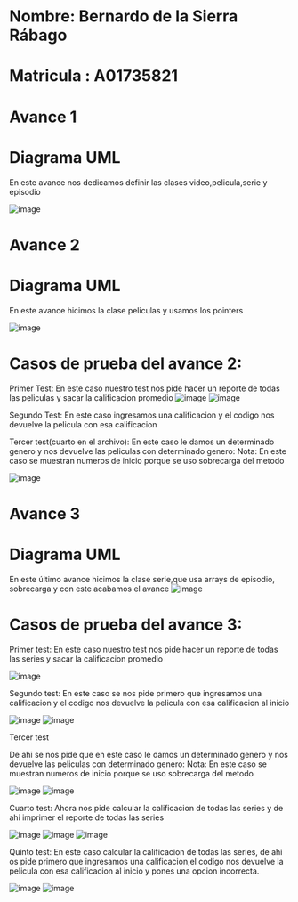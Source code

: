 # Nombre: Bernardo de la Sierra Rábago
# Matricula : A01735821
# Avance 1
# Diagrama UML
En este avance nos dedicamos definir las clases video,pelicula,serie y episodio

![image](https://user-images.githubusercontent.com/93608793/173116875-8b87198c-e10f-43ed-8ea4-d6faa8d9f56e.png)


# Avance 2
# Diagrama UML
En este avance hicimos la clase peliculas y usamos los pointers

![image](https://user-images.githubusercontent.com/93608793/169872454-88fa0ae1-9229-40bb-9f54-ddab24a90cd2.png)

# Casos de prueba del avance 2:

Primer Test:
En este caso nuestro test nos pide hacer un reporte de todas las peliculas y sacar la calificacion promedio
![image](https://user-images.githubusercontent.com/93608793/172986817-96e0d250-b36e-42d5-8334-6f0aa7347c02.png)
![image](https://user-images.githubusercontent.com/93608793/173406894-065c1892-7d31-40ed-8e80-ecd9abeb4847.png)

Segundo Test:
En este caso ingresamos una calificacion y el codigo nos devuelve la pelicula con esa calificacion


Tercer test(cuarto en el archivo):
En este caso le damos un determinado genero y nos devuelve las peliculas con determinado genero:
Nota: En este caso se muestran numeros de inicio porque se uso sobrecarga del metodo

![image](https://user-images.githubusercontent.com/93608793/173407283-808d50dd-f4fd-44c1-b9d1-caa655ff982b.png)

# Avance 3
# Diagrama UML
En este último avance hicimos la clase serie,que usa arrays de episodio, sobrecarga y con este acabamos el avance
![image](https://user-images.githubusercontent.com/93608793/172985990-80b0c1ee-e6e2-4eea-8e9b-84506e54a2fd.png)

# Casos de prueba del avance 3:

Primer test:
En este caso nuestro test nos pide hacer un reporte de todas las series y sacar la calificacion promedio

![image](https://user-images.githubusercontent.com/93608793/173407349-7502c921-cbae-433a-ae9e-8ac03cf5306f.png)


Segundo test:
En este caso se nos pide primero que ingresamos una calificacion y el codigo nos devuelve la pelicula con esa calificacion al inicio

![image](https://user-images.githubusercontent.com/93608793/173407569-428e85ad-d6fd-40c0-885c-4771a4e6da58.png)
![image](https://user-images.githubusercontent.com/93608793/173407617-16c29a51-92e1-4bae-a1c9-e86f9bca0d55.png)

Tercer test

De ahi se nos pide que en este caso le damos un determinado genero y nos devuelve las peliculas con determinado genero:
Nota: En este caso se muestran numeros de inicio porque se uso sobrecarga del metodo

![image](https://user-images.githubusercontent.com/93608793/172988228-c81bb406-aa23-4f96-99ed-9559b36c9990.png)
![image](https://user-images.githubusercontent.com/93608793/172988251-87a56fa2-9e71-4bb3-9f54-dd707b6c4b7b.png)

Cuarto test:
Ahora nos pide calcular la calificacion de todas las series y de ahi imprimer el reporte de todas las series


![image](https://user-images.githubusercontent.com/93608793/173407806-0d7b9b3a-2918-43f8-bbfb-147c7a9e9b42.png)
![image](https://user-images.githubusercontent.com/93608793/173407933-a16859be-8beb-49cf-9c83-fba56f4c3203.png)
![image](https://user-images.githubusercontent.com/93608793/173407989-797afec9-f5ab-45f8-9707-4617dfcee3fc.png)


Quinto test:
En este caso calcular la calificacion de todas las series, de ahi os pide primero que ingresamos una calificacion,el codigo nos devuelve la pelicula con esa calificacion al inicio y pones una opcion incorrecta.

![image](https://user-images.githubusercontent.com/93608793/173408170-15599b08-6902-4b0e-9665-cac607c9eabc.png)
![image](https://user-images.githubusercontent.com/93608793/173408273-fdb100c8-a1f9-4807-b122-03049ddc25e5.png)




